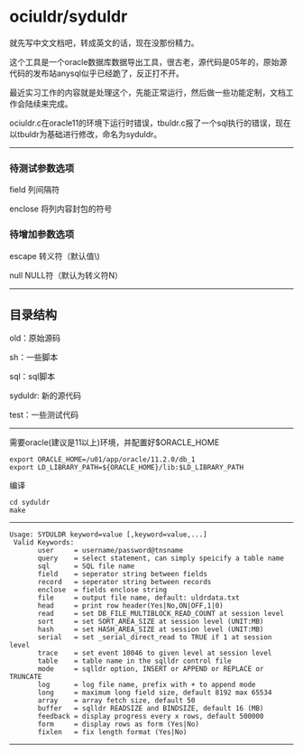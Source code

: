 ociuldr/syduldr
=======
就先写中文文档吧，转成英文的话，现在没那份精力。

这个工具是一个oracle数据库数据导出工具，很古老，源代码是05年的，原始源代码的发布站anysql似乎已经跪了，反正打不开。

最近实习工作的内容就是处理这个，先能正常运行，然后做一些功能定制，文档工作会陆续来完成。

ociuldr.c在oracle11的环境下运行时错误，tbuldr.c报了一个sql执行的错误，现在以tbuldr为基础进行修改，命名为syduldr。

---

### 待测试参数选项

field 列间隔符

enclose 将列内容封包的符号

### 待增加参数选项

escape 转义符（默认值\\)

null NULL符（默认为转义符N） 

----
## 目录结构
old：原始源码

sh：一些脚本

sql：sql脚本

syduldr: 新的源代码

test：一些测试代码

----

需要oracle(建议是11以上)环境，并配置好$ORACLE_HOME

```
export ORACLE_HOME=/u01/app/oracle/11.2.0/db_1
export LD_LIBRARY_PATH=${ORACLE_HOME}/lib:$LD_LIBRARY_PATH
```
编译

```
cd syduldr
make
```

---

    Usage: SYDULDR keyword=value [,keyword=value,...]
     Valid Keywords:
           user     = username/password@tnsname
           query    = select statement, can simply speicify a table name
           sql      = SQL file name
           field    = seperator string between fields
           record   = seperator string between records
           enclose  = fields enclose string
           file     = output file name, default: uldrdata.txt
           head     = print row header(Yes|No,ON|OFF,1|0)
           read     = set DB_FILE_MULTIBLOCK_READ_COUNT at session level
           sort     = set SORT_AREA_SIZE at session level (UNIT:MB) 
           hash     = set HASH_AREA_SIZE at session level (UNIT:MB) 
           serial   = set _serial_direct_read to TRUE if 1 at session level
           trace    = set event 10046 to given level at session level
           table    = table name in the sqlldr control file
           mode     = sqlldr option, INSERT or APPEND or REPLACE or TRUNCATE 
           log      = log file name, prefix with + to append mode
           long     = maximum long field size, default 8192 max 65534
           array    = array fetch size, default 50
           buffer   = sqlldr READSIZE and BINDSIZE, default 16 (MB)
           feedback = display progress every x rows, default 500000
           form     = display rows as form (Yes|No)
           fixlen   = fix length format (Yes|No)

---
